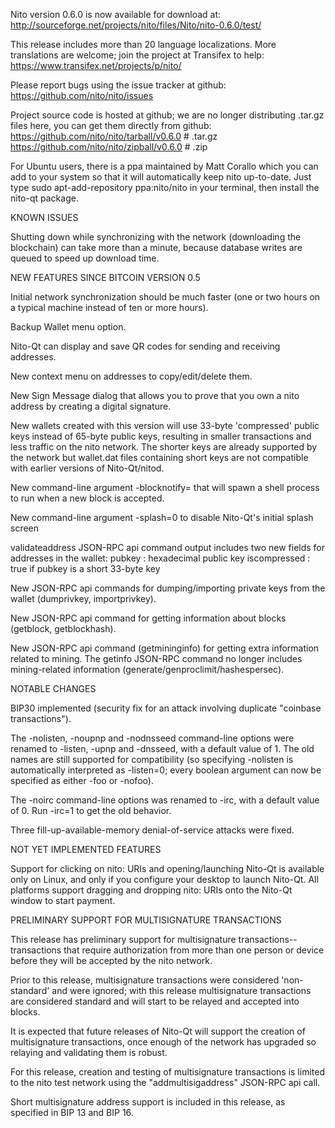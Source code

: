 Nito version 0.6.0 is now available for download at:
http://sourceforge.net/projects/nito/files/Nito/nito-0.6.0/test/

This release includes more than 20 language localizations.
More translations are welcome; join the
project at Transifex to help:
https://www.transifex.net/projects/p/nito/

Please report bugs using the issue tracker at github:
https://github.com/nito/nito/issues

Project source code is hosted at github; we are no longer
distributing .tar.gz files here, you can get them
directly from github:
https://github.com/nito/nito/tarball/v0.6.0  # .tar.gz
https://github.com/nito/nito/zipball/v0.6.0  # .zip

For Ubuntu users, there is a ppa maintained by Matt Corallo which
you can add to your system so that it will automatically keep
nito up-to-date.  Just type
sudo apt-add-repository ppa:nito/nito
in your terminal, then install the nito-qt package.


KNOWN ISSUES

Shutting down while synchronizing with the network
(downloading the blockchain) can take more than a minute,
because database writes are queued to speed up download
time.


NEW FEATURES SINCE BITCOIN VERSION 0.5

Initial network synchronization should be much faster
(one or two hours on a typical machine instead of ten or more
hours).

Backup Wallet menu option.

Nito-Qt can display and save QR codes for sending
and receiving addresses.

New context menu on addresses to copy/edit/delete them.

New Sign Message dialog that allows you to prove that you
own a nito address by creating a digital
signature.

New wallets created with this version will
use 33-byte 'compressed' public keys instead of
65-byte public keys, resulting in smaller
transactions and less traffic on the nito
network. The shorter keys are already supported
by the network but wallet.dat files containing
short keys are not compatible with earlier
versions of Nito-Qt/nitod.

New command-line argument -blocknotify=<command>
that will spawn a shell process to run <command> 
when a new block is accepted.

New command-line argument -splash=0 to disable
Nito-Qt's initial splash screen

validateaddress JSON-RPC api command output includes
two new fields for addresses in the wallet:
pubkey : hexadecimal public key
iscompressed : true if pubkey is a short 33-byte key

New JSON-RPC api commands for dumping/importing
private keys from the wallet (dumprivkey, importprivkey).

New JSON-RPC api command for getting information about
blocks (getblock, getblockhash).

New JSON-RPC api command (getmininginfo) for getting
extra information related to mining. The getinfo
JSON-RPC command no longer includes mining-related
information (generate/genproclimit/hashespersec).



NOTABLE CHANGES

BIP30 implemented (security fix for an attack involving
duplicate "coinbase transactions").

The -nolisten, -noupnp and -nodnsseed command-line
options were renamed to -listen, -upnp and -dnsseed,
with a default value of 1. The old names are still
supported for compatibility (so specifying -nolisten
is automatically interpreted as -listen=0; every
boolean argument can now be specified as either
-foo or -nofoo).

The -noirc command-line options was renamed to
-irc, with a default value of 0. Run -irc=1 to
get the old behavior.

Three fill-up-available-memory denial-of-service
attacks were fixed.


NOT YET IMPLEMENTED FEATURES

Support for clicking on nito: URIs and
opening/launching Nito-Qt is available only on Linux,
and only if you configure your desktop to launch
Nito-Qt. All platforms support dragging and dropping
nito: URIs onto the Nito-Qt window to start
payment.


PRELIMINARY SUPPORT FOR MULTISIGNATURE TRANSACTIONS

This release has preliminary support for multisignature
transactions-- transactions that require authorization
from more than one person or device before they
will be accepted by the nito network.

Prior to this release, multisignature transactions
were considered 'non-standard' and were ignored;
with this release multisignature transactions are
considered standard and will start to be relayed
and accepted into blocks.

It is expected that future releases of Nito-Qt
will support the creation of multisignature transactions,
once enough of the network has upgraded so relaying
and validating them is robust.

For this release, creation and testing of multisignature
transactions is limited to the nito test network using
the "addmultisigaddress" JSON-RPC api call.

Short multisignature address support is included in this
release, as specified in BIP 13 and BIP 16.
